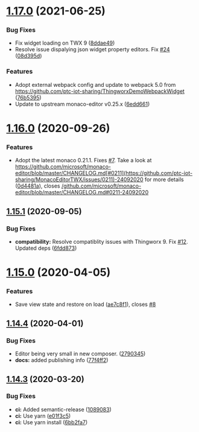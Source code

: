 # [1.17.0](https://github.com/ptc-iot-sharing/MonacoEditorTWX/compare/v1.16.0...v1.17.0) (2021-06-25)


### Bug Fixes

* Fix widget loading on TWX 9 ([8ddae49](https://github.com/ptc-iot-sharing/MonacoEditorTWX/commit/8ddae49979a9f0fc473add00bb815ddc6f528e74))
* Resolve issue dispalying json widget property editors. Fix [#24](https://github.com/ptc-iot-sharing/MonacoEditorTWX/issues/24) ([08d395d](https://github.com/ptc-iot-sharing/MonacoEditorTWX/commit/08d395dbdf4e0c497a1370d1bca2f1c83318ed78))


### Features

* Adopt external webpack config and update to webpack 5.0 from https://github.com/ptc-iot-sharing/ThingworxDemoWebpackWidget ([76b5395](https://github.com/ptc-iot-sharing/MonacoEditorTWX/commit/76b5395e8ea40c40ddfbca6e984c773137486cf9))
* Update to upstream monaco-editor v0.25.x ([6edd661](https://github.com/ptc-iot-sharing/MonacoEditorTWX/commit/6edd6615b72937f36daf571d0b4d06e66260093c))

# [1.16.0](https://github.com/ptc-iot-sharing/MonacoEditorTWX/compare/v1.15.1...v1.16.0) (2020-09-26)


### Features

* Adopt the latest monaco 0.21.1. Fixes [#7](https://github.com/ptc-iot-sharing/MonacoEditorTWX/issues/7). Take a look at https://github.com/microsoft/monaco-editor/blob/master/CHANGELOG.md[#0211](https://github.com/ptc-iot-sharing/MonacoEditorTWX/issues/0211)-24092020 for more details ([0d4481a](https://github.com/ptc-iot-sharing/MonacoEditorTWX/commit/0d4481a71c8a97c2ffff6fccf0ad0f9eb235e1b7)), closes [/github.com/microsoft/monaco-editor/blob/master/CHANGELOG.md#0211-24092020](https://github.com//github.com/microsoft/monaco-editor/blob/master/CHANGELOG.md/issues/0211-24092020)

## [1.15.1](https://github.com/ptc-iot-sharing/MonacoEditorTWX/compare/v1.15.0...v1.15.1) (2020-09-05)


### Bug Fixes

* **compatibility:** Resolve compatiblity issues with Thingworx 9. Fix [#12](https://github.com/ptc-iot-sharing/MonacoEditorTWX/issues/12). Updated deps ([6fdd873](https://github.com/ptc-iot-sharing/MonacoEditorTWX/commit/6fdd873ce309857fea398f7c9e9a9346637a7d30))

# [1.15.0](https://github.com/ptc-iot-sharing/MonacoEditorTWX/compare/v1.14.4...v1.15.0) (2020-04-05)


### Features

* Save view state and restore on load ([ae7c8f1](https://github.com/ptc-iot-sharing/MonacoEditorTWX/commit/ae7c8f10388d7992979627d6680256e21cba6426)), closes [#8](https://github.com/ptc-iot-sharing/MonacoEditorTWX/issues/8)

## [1.14.4](https://github.com/ptc-iot-sharing/MonacoEditorTWX/compare/v1.14.3...v1.14.4) (2020-04-01)


### Bug Fixes

* Editor being very small in new composer. ([2790345](https://github.com/ptc-iot-sharing/MonacoEditorTWX/commit/2790345ac895dd0a4d93a1822225e326de7a2942))
* **docs:** added publishing info ([77f4ff2](https://github.com/ptc-iot-sharing/MonacoEditorTWX/commit/77f4ff259c23a8eb1e94700ddcfa4189be172754))

## [1.14.3](https://github.com/ptc-iot-sharing/MonacoEditorTWX/compare/v1.14.2...v1.14.3) (2020-03-20)


### Bug Fixes

* **ci:** Added semantic-release ([1089083](https://github.com/ptc-iot-sharing/MonacoEditorTWX/commit/10890830f26c74d38629161d826380cb0f15eed6))
* **ci:** Use yarn ([e01f3c5](https://github.com/ptc-iot-sharing/MonacoEditorTWX/commit/e01f3c534a90463b4f6997abc591f8c46fc729c3))
* **ci:** Use yarn install ([6bb2fa7](https://github.com/ptc-iot-sharing/MonacoEditorTWX/commit/6bb2fa751ad44e4edee18b3481e9862e577345e6))
